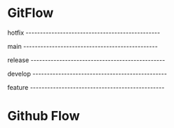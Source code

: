 # GitFlow

hotfix  -----------------------------------------------   

main    -----------------------------------------------   

release -----------------------------------------------   

develop -----------------------------------------------

feature -----------------------------------------------

# Github Flow


